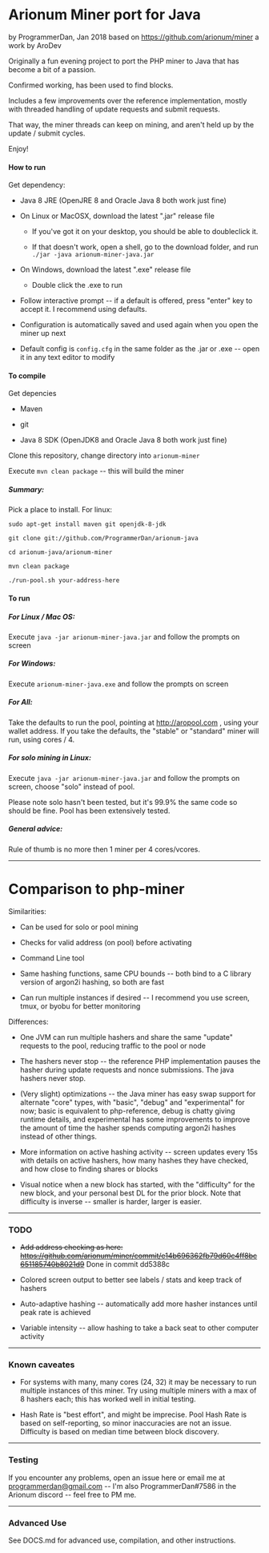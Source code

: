 Arionum Miner port for Java
====================
by ProgrammerDan, Jan 2018
based on https://github.com/arionum/miner a work by AroDev

Originally a fun evening project to port the PHP miner to Java that has become a bit of a passion.

Confirmed working, has been used to find blocks.

Includes a few improvements over the reference implementation, mostly with threaded handling of update requests and submit requests.

That way, the miner threads can keep on mining, and aren't held up by the update / submit cycles. 

Enjoy!

#### How to run 

Get dependency:

* Java 8 JRE (OpenJRE 8 and Oracle Java 8 both work just fine)

* On Linux or MacOSX, download the latest ".jar" release file

    * If you've got it on your desktop, you should be able to doubleclick it.

    * If that doesn't work, open a shell, go to the download folder, and run `./jar -java arionum-miner-java.jar`

* On Windows, download the latest ".exe" release file

    * Double click the .exe to run

* Follow interactive prompt -- if a default is offered, press "enter" key to accept it. I recommend using defaults.

* Configuration is automatically saved and used again when you open the miner up next

* Default config is `config.cfg` in the same folder as the .jar or .exe -- open it in any text editor to modify

#### To compile

Get depencies

* Maven

* git

* Java 8 SDK (OpenJDK8 and Oracle Java 8 both work just fine) 

Clone this repository, change directory into ```arionum-miner```

Execute ```mvn clean package``` -- this will build the miner

##### Summary:

Pick a place to install. For linux:

`sudo apt-get install maven git openjdk-8-jdk`

`git clone git://github.com/ProgrammerDan/arionum-java`

`cd arionum-java/arionum-miner`

`mvn clean package`

`./run-pool.sh your-address-here`

#### To run

##### For Linux / Mac OS:

Execute `java -jar arionum-miner-java.jar` and follow the prompts on screen

##### For Windows:

Execute `arionum-miner-java.exe` and follow the prompts on screen

##### For All:

Take the defaults to run the pool, pointing at http://aropool.com , using your wallet address. If you take the defaults, the "stable" or "standard" miner will run, using cores / 4.


##### For solo mining in Linux:

Execute `java -jar arionum-miner-java.jar` and follow the prompts on screen, choose "solo" instead of pool.

Please note solo hasn't been tested, but it's 99.9% the same code so should be fine. Pool has been extensively tested. 


##### General advice:

Rule of thumb is no more then 1 miner per 4 cores/vcores.

----------------------
# Comparison to php-miner

Similarities:

* Can be used for solo or pool mining

* Checks for valid address (on pool) before activating

* Command Line tool

* Same hashing functions, same CPU bounds -- both bind to a C library version of argon2i hashing, so both are fast

* Can run multiple instances if desired -- I recommend you use screen, tmux, or byobu for better monitoring

Differences:

* One JVM can run multiple hashers and share the same "update" requests to the pool, reducing traffic to the pool or node

* The hashers never stop -- the reference PHP implementation pauses the hasher during update requests and nonce submissions. The java hashers never stop.

* (Very slight) optimizations -- the Java miner has easy swap support for alternate "core" types, with "basic", "debug" and "experimental" for now; basic is equivalent to php-reference, debug is chatty giving runtime details, and experimental has some improvements to improve the amount of time the hasher spends computing argon2i hashes instead of other things.

* More information on active hashing activity -- screen updates every 15s with details on active hashers, how many hashes they have checked, and how close to finding shares or blocks

* Visual notice when a new block has started, with the "difficulty" for the new block, and your personal best DL for the prior block. Note that difficulty is inverse -- smaller is harder, larger is easier.

---------------------
### TODO

* ~~Add address checking as here: https://github.com/arionum/miner/commit/e14b696362fb79d60c4ff8bc651185740b8021d9~~ Done in commit dd5388c

* Colored screen output to better see labels / stats and keep track of hashers

* Auto-adaptive hashing -- automatically add more hasher instances until peak rate is achieved

* Variable intensity -- allow hashing to take a back seat to other computer activity

---------------------
### Known caveates

* For systems with many, many cores (24, 32) it may be necessary to run multiple instances of this miner. Try using multiple miners with a max of 8 hashers each; this has worked well in initial testing.

* Hash Rate is "best effort", and might be imprecise. Pool Hash Rate is based on self-reporting, so minor inaccuracies are not an issue. Difficulty is based on median time between block discovery.

---------------------
### Testing

If you encounter any problems, open an issue here or email me at programmerdan@gmail.com -- I'm also ProgrammerDan#7586 in the Arionum discord -- feel free to PM me. 

---------------------
### Advanced Use

See DOCS.md for advanced use, compilation, and other instructions.
